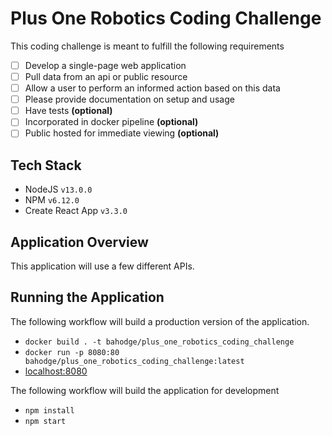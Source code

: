 # Plus One Robotics Coding Challenge

This coding challenge is meant to fulfill the following requirements

- [ ] Develop a single-page web application
- [ ] Pull data from an api or public resource
- [ ] Allow a user to perform an informed action based on this data
- [ ] Please provide documentation on setup and usage
- [ ] Have tests **(optional)**
- [ ] Incorporated in docker pipeline **(optional)**
- [ ] Public hosted for immediate viewing **(optional)**

## Tech Stack

- NodeJS `v13.0.0`
- NPM `v6.12.0`
- Create React App `v3.3.0`

## Application Overview

This application will use a few different APIs.

## Running the Application

The following workflow will build a production version of the application.

- `docker build . -t bahodge/plus_one_robotics_coding_challenge`
- `docker run -p 8080:80 bahodge/plus_one_robotics_coding_challenge:latest`
- [localhost:8080](http://localhost:8080)

The following workflow will build the application for development

- `npm install`
- `npm start`